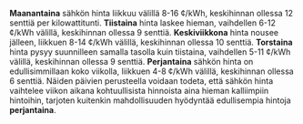 **Maanantaina** sähkön hinta liikkuu välillä 8-16 ¢/kWh, keskihinnan ollessa 12 senttiä per kilowattitunti. **Tiistaina** hinta laskee hieman, vaihdellen 6-12 ¢/kWh välillä, keskihinnan ollessa 9 senttiä. **Keskiviikkona** hinta nousee jälleen, liikkuen 8-14 ¢/kWh välillä, keskihinnan ollessa 10 senttiä. **Torstaina** hinta pysyy suunnilleen samalla tasolla kuin tiistaina, vaihdellen 5-11 ¢/kWh välillä, keskihinnan ollessa 9 senttiä. **Perjantaina** sähkön hinta on edullisimmillaan koko viikolla, liikkuen 4-8 ¢/kWh välillä, keskihinnan ollessa 6 senttiä. Näiden päivien perusteella voidaan todeta, että sähkön hinta vaihtelee viikon aikana kohtuullisista hinnoista aina hieman kalliimpiin hintoihin, tarjoten kuitenkin mahdollisuuden hyödyntää edullisempia hintoja **perjantaina**.